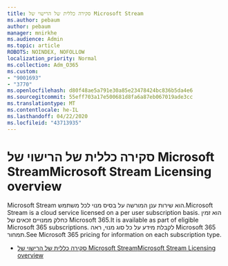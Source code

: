 ```yaml
---
title: סקירה כללית של הרישוי של Microsoft Stream
ms.author: pebaum
author: pebaum
manager: mnirkhe
ms.audience: Admin
ms.topic: article
ROBOTS: NOINDEX, NOFOLLOW
localization_priority: Normal
ms.collection: Adm_O365
ms.custom:
- "9001693"
- "3770"
ms.openlocfilehash: d80f48ae5a791e30a85e23478424bc836b5da4e6
ms.sourcegitcommit: 55eff703a17e500681d8fa6a87eb067019ade3cc
ms.translationtype: MT
ms.contentlocale: he-IL
ms.lasthandoff: 04/22/2020
ms.locfileid: "43713935"
---
```

# <a name="microsoft-stream-licensing-overview"></a><span data-ttu-id="8df76-102">סקירה כללית של הרישוי של Microsoft Stream</span><span class="sxs-lookup"><span data-stu-id="8df76-102">Microsoft Stream Licensing overview</span></span>

<span data-ttu-id="8df76-103">Microsoft Stream הוא שירות ענן המורשה על בסיס מנוי לכל משתמש.</span><span class="sxs-lookup"><span data-stu-id="8df76-103">Microsoft Stream is a cloud service licensed on a per user subscription basis.</span></span> <span data-ttu-id="8df76-104">הוא זמין כחלק ממנויים זכאים של Microsoft 365.</span><span class="sxs-lookup"><span data-stu-id="8df76-104">It is available as part of eligible Microsoft 365 subscriptions.</span></span> <span data-ttu-id="8df76-105">לקבלת מידע על כל סוג מנוי, ראה Microsoft 365 תמחור.</span><span class="sxs-lookup"><span data-stu-id="8df76-105">See Microsoft 365 pricing for information on each subscription type.</span></span>

- [<span data-ttu-id="8df76-106">סקירה כללית של הרישוי של Microsoft Stream</span><span class="sxs-lookup"><span data-stu-id="8df76-106">Microsoft Stream Licensing overview</span></span>](https://docs.microsoft.com/stream/license-overview)
